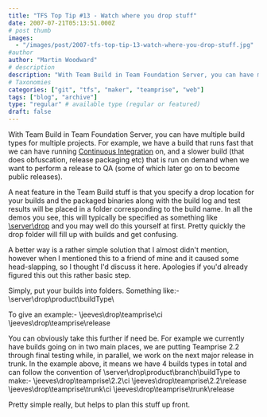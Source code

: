 ```yaml
---
title: "TFS Top Tip #13 - Watch where you drop stuff"
date: 2007-07-21T05:13:51.000Z
# post thumb
images:
  - "/images/post/2007-tfs-top-tip-13-watch-where-you-drop-stuff.jpg"
#author
author: "Martin Woodward"
# description
description: "With Team Build in Team Foundation Server, you can have multiple build types for multiple projects."
# Taxonomies
categories: ["git", "tfs", "maker", "teamprise", "web"]
tags: ["blog", "archive"]
type: "regular" # available type (regular or featured)
draft: false
---
```

With Team Build in Team Foundation Server, you can have multiple build types for multiple projects.  For example, we have a build that runs fast that we can have running [Continuous Integration](http://en.wikipedia.org/wiki/Continuous_Integration) on, and a slower build (that does obfuscation, release packaging etc) that is run on demand when we want to perform a release to QA (some of which later go on to become public releases). 

A neat feature in the Team Build stuff is that you specify a drop location for your builds and the packaged binaries along with the build log and test results will be placed in a folder corresponding to the build name.  In all the demos you see, this will typically be specified as something like [\\server\drop](file://\\server\drop) and you may well do this yourself at first.  Pretty quickly the drop folder will fill up with builds and get confusing. 

A better way is a rather simple solution that I almost didn't mention, however when I mentioned this to a friend of mine and it caused some head-slapping, so I thought I'd discuss it here.  Apologies if you'd already figured this out this rather basic step. 

Simply, put your builds into folders.  Something like:-  \\server\drop\product\buildType\ 

To give an example:-  \\jeeves\drop\teamprise\ci  \\jeeves\drop\teamprise\release 

You can obviously take this further if need be.  For example we currently have builds going on in two main places, we are putting Teamprise 2.2 through final testing while, in parallel, we work on the next major release in trunk.  In the example above, it means we have 4 builds types in total and can follow the convention of \\server\drop\product\branch\buildType to make:-  \\jeeves\drop\teamprise\2.2\ci  \\jeeves\drop\teamprise\2.2\release  \\jeeves\drop\teamprise\trunk\ci  \\jeeves\drop\teamprise\trunk\release 

 Pretty simple really, but helps to plan this stuff up front.